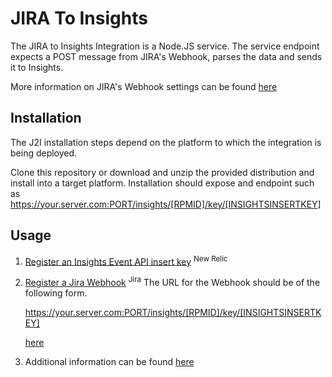# JIRA To Insights

The JIRA to Insights Integration is a Node.JS service. The service endpoint expects a POST message from JIRA's Webhook, parses the data and sends it to Insights.

More information on JIRA's Webhook settings can be found [here](https://developer.atlassian.com/jiradev/jira-apis/webhooks)

## Installation
The J2I installation steps depend on the platform to which the integration is being deployed. 

Clone this repository or download and unzip the provided distribution and install into a target platform. Installation should expose and endpoint such as  https://your.server.com:PORT/insights/[RPMID]/key/[INSIGHTSINSERTKEY]


## Usage

1. [Register an Insights Event API insert key](https://docs.newrelic.com/docs/insights/insights-data-sources/custom-data/send-custom-events-event-api#register) <sup>New Relic</sup>
2. [Register a Jira Webhook](https://developer.atlassian.com/server/jira/platform/webhooks/) <sup>Jira</sup>
   The URL for the Webhook should be of the following form.

   https://your.server.com:PORT/insights/[RPMID]/key/[INSIGHTSINSERTKEY]

   [here](http://google.com)
3. Additional information can be found [here](NewRelic-JiraIntegration.pdf)
